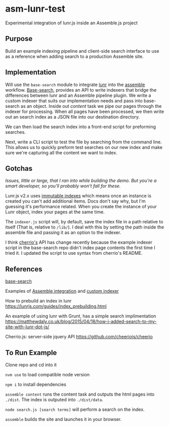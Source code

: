 # asm-lunr-test
Experimental integration of lunr.js inside an Assemble.js project

## Purpose
Build an example indexing pipeline and client-side search interface to use as a reference when adding search to a production Assemble site.

## Implementation
Will use the `base-search` module to integrate [lunr](https://lunrjs.com) into the [assemble](https://github.com/assemble/assemble) workflow. [Base-search](https://github.com/node-base/base-search), provides an API to write indexers that bridge the differences between lunr and an Assemble pipeline plugin. We write a custom indexer that suits our implementation needs and pass into base-search as an object. Inside out _content_ task we pipe our pages through the indexer for processing. When all pages have been processed, we then write out an search index as a JSON file into our destination directory.

We can then load the search index into a front-end script for preforming searches.

Next, write a CLI script to test the file by searching from the command line. This allows us to quickly preform test searches on our new index and make sure we're capturing all the content we want to index.

## Gotchas
_Issues, little or large, that I ran into while building the demo. But you're a smart developer, so you'll probably won't fall for these._

Lunr.js v2.x uses [immutable indexes](https://lunrjs.com/guides/upgrading.html) which means once an instance is created you can't add additional items. Docs don't say why, but I'm guessing it's performance related. When you create the instance of your Lunr object, index your pages at the same time.

The `indexer.js` script will, by default, save the index file in a path relative to itself (That is, relative to `/lib/`). I deal with this by setting the path inside the assemble file and passing it as an option to the indexer.

I think [cherrio's](https://github.com/cheeriojs/cheerio) API has change recently because the example indexer script in the base-search repo didn't index page contents the first time I tried it. I updated the script to use syntax from cherrio's README.



## References
[base-search](https://github.com/node-base/base-search)

Examples of [Assemble integration](https://github.com/node-base/base-search/blob/master/example/index.js) and [custom indexer](https://github.com/node-base/base-search/blob/master/example/indexer-lunr.js)

How to prebuild an index in lunr
https://lunrjs.com/guides/index_prebuilding.html

An example of using lunr with Grunt, has a simple search implimentation
https://matthewdaly.co.uk/blog/2015/04/18/how-i-added-search-to-my-site-with-lunr-dot-js/

Cherrio.js: server-side jquery API
https://github.com/cheeriojs/cheerio

## To Run Example
Clone repo and cd into it

`nvm use` to load compatible node version

`npm i` to install dependencies

`assemble content` runs the content task and outputs the html pages into `./dist`. The index is outputed into `./dist/data`.

`node search.js [search terms]` will perform a search on the index.

`assemble` builds the site and launches it in your browser.




